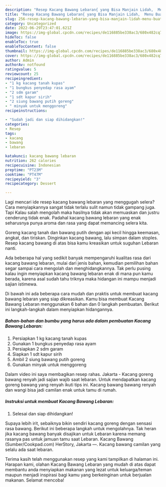 ```yaml
---
description: "Resep Kacang Bawang Lebaran{ yang Bisa Manjain Lidah,  Menu Buat lebaran"
title: "Resep Kacang Bawang Lebaran{ yang Bisa Manjain Lidah,  Menu Buat lebaran"
slug: 256-resep-kacang-bawang-lebaran-yang-bisa-manjain-lidah-menu-buat-lebaran
category: Uncategorized
date: 2022-06-29T23:47:01.621Z
image: https://img-global.cpcdn.com/recipes/de116885be338ac3/680x482cq70/kacang-bawang-lebaran-foto-resep-utama.jpg
hideToc: false
enableToc: true
enableTocContent: false
thumbnail: https://img-global.cpcdn.com/recipes/de116885be338ac3/680x482cq70/kacang-bawang-lebaran-foto-resep-utama.jpg
cover: https://img-global.cpcdn.com/recipes/de116885be338ac3/680x482cq70/kacang-bawang-lebaran-foto-resep-utama.jpg
author: Admin
authorAv: notfound
ratingvalue: 5
reviewcount: 25
recipeingredient:
- "1 kg kacang tanah kupas"
- "1 bungkus penyedap rasa ayam"
- "2 sdm garam"
- "1 sdt kapur sirih"
- "2 siung bawang putih goreng"
- " minyak untuk menggoreng"
recipeinstructions:

- "Sudah jadi dan siap dihidangkan!"
categories:
- Resep
tags:
- kacang
- bawang
- lebaran

katakunci: kacang bawang lebaran 
nutrition: 262 calories
recipecuisine: Indonesian
preptime: "PT23M"
cooktime: "PT47M"
recipeyield: "3"
recipecategory: Dessert

---
```



Lagi mencari ide resep kacang bawang lebaran yang menggugah selera? Cara menyiapkannya sangat tidak terlalu sulit namun tidak gampang juga. Tapi Kalau salah mengolah maka hasilnya tidak akan memuaskan dan justru cenderung tidak enak. Padahal kacang bawang lebaran yang enak seharusnya punya aroma dan rasa yang dapat memancing selera kita.


Goreng kacang tanah dan bawang putih dengan api kecil hingga keemasan, angkat, dan tiriskan. Dinginkan kacang bawang, lalu simpan dalam stoples. Resep kacang bawang di atas bisa kamu kreasikan untuk suguhan Lebaran nanti.

Ada beberapa hal yang sedikit banyak mempengaruhi kualitas rasa dari kacang bawang lebaran, mulai dari jenis bahan, kemudian pemilihan bahan segar sampai cara mengolah dan menghidangkannya. Tak perlu pusing kalau ingin menyiapkan kacang bawang lebaran enak di mana pun kamu berada, karena asal sudah tahu triknya maka hidangan ini mampu menjadi sajian istimewa.


Di bawah ini ada beberapa cara mudah dan praktis untuk membuat kacang bawang lebaran yang siap dikreasikan. Kamu bisa membuat Kacang Bawang Lebaran menggunakan 6 bahan dan 0 langkah pembuatan. Berikut ini langkah-langkah dalam menyiapkan hidangannya.

<!--inarticleads1-->

##### Bahan-bahan dan bumbu yang harus ada dalam pembuatan Kacang Bawang Lebaran:

1. Persiapkan 1 kg kacang tanah kupas
1. Gunakan 1 bungkus penyedap rasa ayam
1. Persiapkan 2 sdm garam
1. Siapkan 1 sdt kapur sirih
1. Ambil 2 siung bawang putih goreng
1. Gunakan  minyak untuk menggoreng


Dalam video ini saya membagikan resep rahas. Jakarta - Kacang goreng bawang renyah jadi sajian wajib saat lebaran. Untuk mendapatkan kacang goreng bawang yang renyah ikuti tips ini. Kacang bawang bawang renyah dan wangi bisa jadi camilan enak untuk tamu di rumah. 

<!--inarticleads2-->

##### Instruksi untuk membuat Kacang Bawang Lebaran:


1. Selesai dan siap dihidangkan!

Supaya lebih irit, sebaiknya bikin sendiri kacang goreng dengan sensasi rasa bawang. Berikut ini beberapa langkah untuk mengolahnya. Tak heran jika kacang bawang banyak disajikan untuk Lebaran karena memang rasanya pas untuk jamuan tamu saat Lebaran. Kacang Bawang (Sumber/Cookpad.com) HerStory, Jakarta —. Kacang bawang camilan yang selalu ada saat lebaran. 

Terima kasih telah menggunakan resep yang kami tampilkan di halaman ini. Harapan kami, olahan Kacang Bawang Lebaran yang mudah di atas dapat membantu anda menyiapkan makanan yang lezat untuk keluarga/teman maupun menjadi inspirasi bagi kamu yang berkeinginan untuk berjualan makanan. Selamat mencoba!
